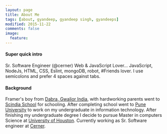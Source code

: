 ```yaml
---
layout: page
title: About Me
tags: [about, gyandeep, gyandeep singh, gyandeeps]
modified: 2015-11-22
comments: false
image:
  feature:
---
```


#### Super quick intro

Sr. Software Engineer (@cerner) Web & JavaScript Lover... JavaScript, NodeJs, HTML, CSS, Eslint, mongoDB, robot, #Friends lover.
I use semicolons and prefer 4 spaces against tabs.

#### Background

Framer's boy from [Dabra, Gwalior India](https://www.google.com/maps/place/Dabra,+Madhya+Pradesh+475110,+India/@25.8961533,78.3131976,14z/data=!4m2!3m1!1s0x39771faaadb585a5:0x5ccc688cfbe0d7d1), with hardworking parents went to [Scindia School]( http://www.scindia.edu/) for schooling. After completing school went to [Pune University]( http://www.unipune.ac.in/) to work on my undergraduate in information technology. After finishing my undergraduate degree I decide to pursue Master in computers Science at [University of Houston](http://www.uhcl.edu/). Currently working as Sr. Software engineer at [Cerner]( http://www.cerner.com/).
